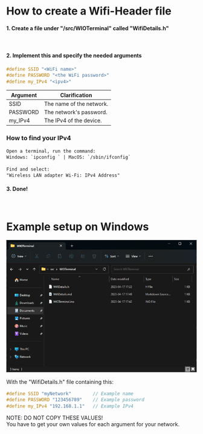 <!-- This entire file could in the future be put under the installion part for the readme -->

# How to create a Wifi-Header file

#### 1. Create a file under "/src/WIOTerminal" called "WifiDetails.h"

<br>

#### 2. Implement this and specify the needed arguments

```c++
#define SSID "<WiFi name>" 
#define PASSWORD "<the WiFi password>" 
#define my_IPv4 "<ipv4>"
```

| Argument | Clarification |
|---|---|
|SSID | The name of the network. |
|PASSWORD | The network's password. |
|my_IPv4 | The IPv4 of the device. |

### How to find your IPv4
```
Open a terminal, run the command:
Windows: `ipconfig ` | MacOS: `/sbin/ifconfig`

Find and select:
"Wireless LAN adapter Wi-Fi: IPv4 Address"
```

#### 3. Done!

<br>

# Example setup on Windows

![Wifi-Details-Folder](/media/WifiDetailsFolder.png)

With the "WifiDetails.h" file containing this:

```c++
#define SSID "myNetwork"        // Example name
#define PASSWORD "123456789"    // Example password
#define my_IPv4 "192.168.1.1"   // Example IPv4
```

NOTE: DO NOT COPY THESE VALUES!
<br> You have to get your own values for each argument for your network.